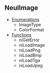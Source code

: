 ## NeulImage  
* [Enumerations](Enumerations.md)  
    * ImageType  
    * ColorFormat  
* [Functions](Functions.md)  
    * niGetError  
    * niLoadImage  
    * niLoadPng  
    * niLoadBmp  
    * niLoadTga  
    * niLoadJpeg  